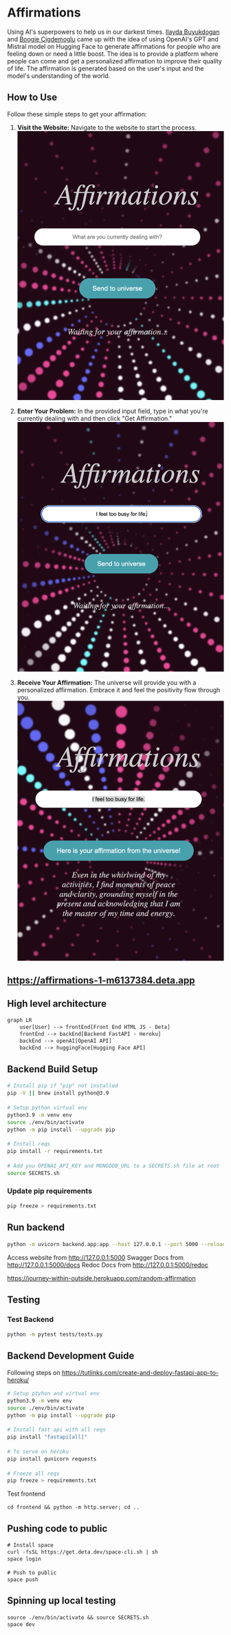 # Affirmations

Using AI's superpowers to help us in our darkest times. [Ilayda Buyukdogan](https://github.com/ilaydabdogan) and [Boogie Cigdemoglu](https://github.com/bcigdemoglu) came up with the idea of using OpenAI's GPT and Mistral model on Hugging Face to generate affirmations for people who are feeling down or need a little boost. The idea is to provide a platform where people can come and get a personalized affirmation to improve their quality of life. The affirmation is generated based on the user's input and the model's understanding of the world.

## How to Use

Follow these simple steps to get your affirmation:

1. **Visit the Website:**
   Navigate to the website to start the process.
   ![Website Homepage](./screenshots/welcome.png)

2. **Enter Your Problem:**
   In the provided input field, type in what you're currently dealing with and then click "Get Affirmation."
   ![Enter Problem](./screenshots/problem.png)

3. **Receive Your Affirmation:**
   The universe will provide you with a personalized affirmation. Embrace it and feel the positivity flow through you.
   ![View Affirmation](./screenshots/affirmation.png)

## https://affirmations-1-m6137384.deta.app

## High level architecture

```mermaid
graph LR
    user[User] --> frontEnd[Front End HTML JS - Deta]
    frontEnd --> backEnd[Backend FastAPI - Heroku]
    backEnd --> openAI[OpenAI API]
    backEnd --> huggingFace[Hugging Face API]
```

## Backend Build Setup

```bash
# Install pip if "pip" not installed
pip -V || brew install python@3.9

# Setup python virtual env
python3.9 -m venv env
source ./env/bin/activate
python -m pip install --upgrade pip

# Install reqs
pip install -r requirements.txt

# Add you OPENAI_API_KEY and MONGODB_URL to a SECRETS.sh file at root
source SECRETS.sh
```

### Update pip requirements

```bash
pip freeze > requirements.txt
```

## Run backend

```bash
python -m uvicorn backend.app:app --host 127.0.0.1 --port 5000 --reload
```

Access website from http://127.0.0.1:5000
Swagger Docs from http://127.0.0.1:5000/docs
Redoc Docs from http://127.0.0.1:5000/redoc

https://journey-within-outside.herokuapp.com/random-affirmation

## Testing

### Test Backend

```bash
python -m pytest tests/tests.py
```

## Backend Development Guide

Following steps on <https://tutlinks.com/create-and-deploy-fastapi-app-to-heroku/>

```bash
# Setup ptyhon and virtual env
python3.9 -m venv env
source ./env/bin/activate
python -m pip install --upgrade pip

# Install fast api with all reqs
pip install "fastapi[all]"

# To serve on heroku
pip install gunicorn requests

# Freeze all reqs
pip freeze > requirements.txt
```

Test frontend

```
cd frontend && python -m http.server; cd ..
```

## Pushing code to public

```
# Install space
curl -fsSL https://get.deta.dev/space-cli.sh | sh
space login

# Push to public
space push
```

## Spinning up local testing

```
source ./env/bin/activate && source SECRETS.sh
space dev
```
